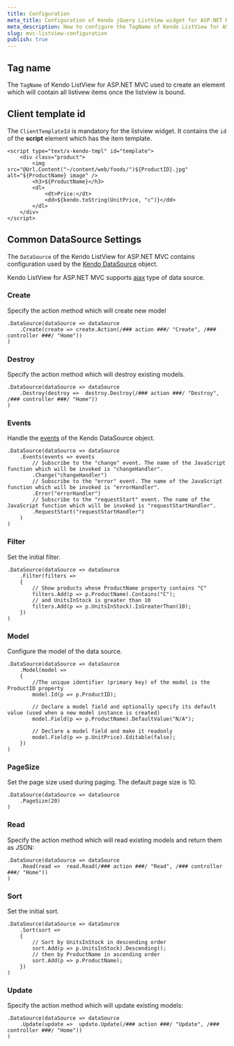 ```yaml
---
title: Configuration
meta_title: Configuration of Kendo jQuery ListView widget for ASP.NET MVC
meta_description: How to configure the TagName of Kendo ListView for ASP.NET MVC and set Client Template ID of the script element.
slug: mvc-listview-configuration
publish: true
---
```


## Tag name

The `TagName` of Kendo ListView for ASP.NET MVC used to create an element which will contain all listivew items once the listview is bound.

## Client template id

The `ClientTemplateId` is mandatory for the listview widget. It contains the `id` of the **script** element which has the item template.

	<script type="text/x-kendo-tmpl" id="template">
	    <div class="product">
	        <img src="@Url.Content("~/content/web/foods/")${ProductID}.jpg" alt="${ProductName} image" />
	        <h3>${ProductName}</h3>
	        <dl>
	            <dt>Price:</dt>
	            <dd>${kendo.toString(UnitPrice, "c")}</dd>
	        </dl>
	    </div>
	</script>

## Common DataSource Settings

The `DataSource` of the Kendo ListView for ASP.NET MVC contains configuration used by
the [Kendo DataSource](http://docs.kendoui.com/api/framework/datasource) object.

Kendo ListView for ASP.NET MVC supports
[ajax](http://docs.kendoui.com/getting-started/using-kendo-with/aspnet-mvc/helpers/listview/binding) type of data source.


###   Create
Specify the action method which will create new model

    .DataSource(dataSource => dataSource
        .Create(create => create.Action(/### action ###/ "Create", /### controller ###/ "Home"))
    )

###   Destroy
Specify the action method which will destroy existing models.

    .DataSource(dataSource => dataSource
        .Destroy(destroy =>  destroy.Destroy(/### action ###/ "Destroy", /### controller ###/ "Home"))
    )

###   Events
Handle the [events](http://docs.kendoui.com/api/framework/datasource#events) of the Kendo DataSource object.

    .DataSource(dataSource => dataSource
        .Events(events => events
            // Subscribe to the "change" event. The name of the JavaScript function which will be invoked is "changeHandler".
            .Change("changeHandler")
            // Subscribe to the "error" event. The name of the JavaScript function which will be invoked is "errorHandler".
            .Error("errorHandler")
            // Subscribe to the "requestStart" event. The name of the JavaScript function which will be invoked is "requestStartHandler".
            .RequestStart("requestStartHandler")
        )
    )

###   Filter
Set the initial filter.

    .DataSource(dataSource => dataSource
        .Filter(filters =>
        {
            // Show products whose ProductName property contains "C"
            filters.Add(p => p.ProductName).Contains("C");
            // and UnitsInStock is greater than 10
            filters.Add(p => p.UnitsInStock).IsGreaterThan(10);
        })
    )

###   Model
Configure the model of the data source.

    .DataSource(dataSource => dataSource
        .Model(model =>
        {
            //The unique identifier (primary key) of the model is the ProductID property
            model.Id(p => p.ProductID);

            // Declare a model field and optionally specify its default value (used when a new model instance is created)
            model.Field(p => p.ProductName).DefaultValue("N/A");

            // Declare a model field and make it readonly
            model.Field(p => p.UnitPrice).Editable(false);
        })
    )

###   PageSize
Set the page size used during paging. The default page size is 10.

    .DataSource(dataSource => dataSource
        .PageSize(20)
    )

###   Read
Specify the action method which will read existing models and return them as JSON:

    .DataSource(dataSource => dataSource
        .Read(read =>  read.Read(/### action ###/ "Read", /### controller ###/ "Home"))
    )

###   Sort
Set the initial sort.

    .DataSource(dataSource => dataSource
        .Sort(sort =>
        {
            // Sort by UnitsInStock in descending order
            sort.Add(p => p.UnitsInStock).Descending();
            // then by ProductName in ascending order
            sort.Add(p => p.ProductName);
        })
    )

###   Update
Specify the action method which will update existing models:

    .DataSource(dataSource => dataSource
        .Update(update =>  update.Update(/### action ###/ "Update", /### controller ###/ "Home"))
    )
